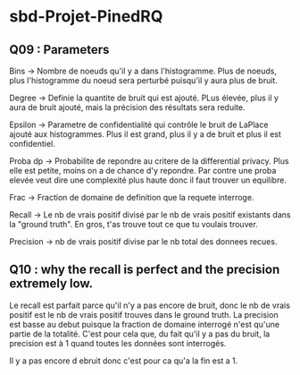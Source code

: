 # sbd-Projet-PinedRQ

## Q09 : Parameters

Bins ->  Nombre de noeuds qu'il y a dans l'histogramme. Plus de noeuds, plus l'histogramme du noeud sera perturbé puisqu'il y aura plus de bruit.

Degree -> Definie la quantite de bruit qui est ajouté. PLus élevée, plus il y aura de bruit ajouté, mais la précision des résultats sera reduite.

Epsilon -> Parametre de confidentialité qui contrôle le bruit de LaPlace ajouté aux histogrammes. Plus il est grand, plus il y a de bruit et plus il est confidentiel.

Proba dp -> Probabilite de repondre au critere de la differential privacy. Plus  elle est petite, moins on a de chance d'y repondre. Par contre une proba elevée veut dire une complexité plus haute donc il faut trouver un equilibre.

Frac -> Fraction de domaine de definition que la requete interroge.

Recall -> Le nb de vrais positif divisé par le nb de vrais positif existants dans la "ground truth". En gros, t'as trouve tout ce que tu voulais trouver.

Precision -> nb de vrais positif divise par le nb total des donnees recues.



## Q10 : why the recall is perfect and the precision extremely low.

Le recall est parfait parce qu'il n'y a pas encore de bruit, donc le nb de vrais positif est le nb de vrais positif trouves dans le ground truth.
La precision est basse au debut puisque la fraction de domaine interrogé n'est qu'une partie de la totalité. C'est pour cela que, du fait qu'il y a pas du bruit, la precision est à 1 quand toutes les données sont interrogés.


 Il y a pas encore d ebruit donc c'est pour ca qu'a la fin est a 1.